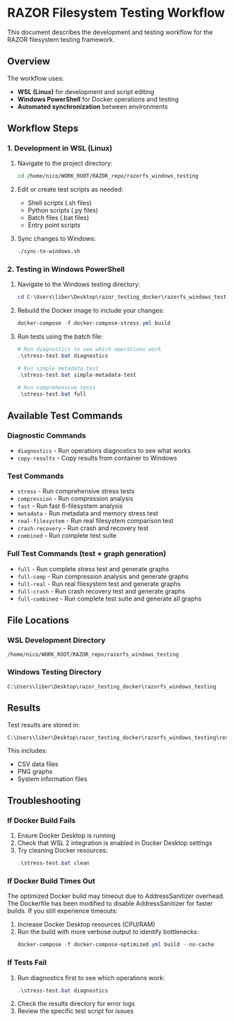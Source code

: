 # RAZOR Filesystem Testing Workflow

This document describes the development and testing workflow for the RAZOR filesystem testing framework.

## Overview

The workflow uses:
- **WSL (Linux)** for development and script editing
- **Windows PowerShell** for Docker operations and testing
- **Automated synchronization** between environments

## Workflow Steps

### 1. Development in WSL (Linux)

1. Navigate to the project directory:
   ```bash
   cd /home/nico/WORK_ROOT/RAZOR_repo/razorfs_windows_testing
   ```

2. Edit or create test scripts as needed:
   - Shell scripts (.sh files)
   - Python scripts (.py files)
   - Batch files (.bat files)
   - Entry point scripts

3. Sync changes to Windows:
   ```bash
   ./sync-to-windows.sh
   ```

### 2. Testing in Windows PowerShell

1. Navigate to the Windows testing directory:
   ```powershell
   cd C:\Users\liber\Desktop\razor_testing_docker\razorfs_windows_testing
   ```

2. Rebuild the Docker image to include your changes:
   ```powershell
   docker-compose -f docker-compose-stress.yml build
   ```

3. Run tests using the batch file:
   ```powershell
   # Run diagnostics to see which operations work
   .\stress-test.bat diagnostics
   
   # Run simple metadata test
   .\stress-test.bat simple-metadata-test
   
   # Run comprehensive tests
   .\stress-test.bat full
   ```

## Available Test Commands

### Diagnostic Commands
- `diagnostics` - Run operations diagnostics to see what works
- `copy-results` - Copy results from container to Windows

### Test Commands
- `stress` - Run comprehensive stress tests
- `compression` - Run compression analysis
- `fast` - Run fast 6-filesystem analysis
- `metadata` - Run metadata and memory stress test
- `real-filesystem` - Run real filesystem comparison test
- `crash-recovery` - Run crash and recovery test
- `combined` - Run complete test suite

### Full Test Commands (test + graph generation)
- `full` - Run complete stress test and generate graphs
- `full-comp` - Run compression analysis and generate graphs
- `full-real` - Run real filesystem test and generate graphs
- `full-crash` - Run crash recovery test and generate graphs
- `full-combined` - Run complete test suite and generate all graphs

## File Locations

### WSL Development Directory
```
/home/nico/WORK_ROOT/RAZOR_repo/razorfs_windows_testing
```

### Windows Testing Directory
```
C:\Users\liber\Desktop\razor_testing_docker\razorfs_windows_testing
```

## Results

Test results are stored in:
```
C:\Users\liber\Desktop\razor_testing_docker\razorfs_windows_testing\results
```

This includes:
- CSV data files
- PNG graphs
- System information files

## Troubleshooting

### If Docker Build Fails
1. Ensure Docker Desktop is running
2. Check that WSL 2 integration is enabled in Docker Desktop settings
3. Try cleaning Docker resources:
   ```powershell
   .\stress-test.bat clean
   ```

### If Docker Build Times Out
The optimized Docker build may timeout due to AddressSanitizer overhead. The Dockerfile has been modified to disable AddressSanitizer for faster builds. If you still experience timeouts:

1. Increase Docker Desktop resources (CPU/RAM)
2. Run the build with more verbose output to identify bottlenecks:
   ```powershell
   docker-compose -f docker-compose-optimized.yml build --no-cache
   ```

### If Tests Fail
1. Run diagnostics first to see which operations work:
   ```powershell
   .\stress-test.bat diagnostics
   ```
2. Check the results directory for error logs
3. Review the specific test script for issues